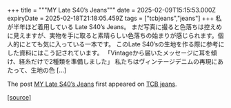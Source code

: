 +++
title = """MY Late S40’s Jeans"""
date = 2025-02-09T15:15:53.000Z
expiryDate = 2025-02-18T21:18:05.459Z
tags = ["tcbjeans","jeans"]
+++
私が半年ほど着用している Late S40’s Jeans。 まだ写真に撮ると色落ちは控えめに見えますが、実物を手に取ると素晴らしい色落ちの始まりが感じられます。個人的にとても気に入っている一本です。 このLate S40’sの生地を作る際に参考にした資料にはこう記されています。 「Vintageから届いたメッセージに耳を傾け、経糸だけで2種類を準備しました」 私たちはヴィンテージデニムの再現にあたって、生地の色 \[…\]

The post [MY Late S40’s Jeans](http://tcbjeans.com/2025/02/10/51140) first appeared on [TCB jeans](http://tcbjeans.com).

[[source]](http://tcbjeans.com/2025/02/10/51140)
